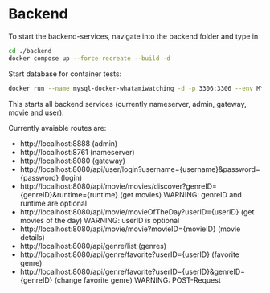 # Backend

To start the backend-services, navigate into the backend folder and type in

```bash
cd ./backend
docker compose up --force-recreate --build -d
```

Start database for container tests:

```bash
docker run --name mysql-docker-whatamiwatching -d -p 3306:3306 --env MYSQL_ROOT_USERNAME=root --env MYSQL_ROOT_PASSWORD=secret --env MYSQL_DATABASE=whatamiwatching -v C:\\Users\nikla\Documents\GitProjects\SE4\whatamiwatching\backend\database\create.sql:/docker-entrypoint-initdb.d/1.sql mysql:8.0
```

This starts all backend services (currently nameserver, admin, gateway, movie and user).

Currently avaiable routes are:

- http://localhost:8888 (admin)
- http://localhost:8761 (nameserver)
- http://localhost:8080 (gateway)
- http://localhost:8080/api/user/login?username={username}&password={password} (login)
- http://localhost:8080/api/movie/movies/discover?genreID={genreID}&runtime={runtime} (get movies) WARNING: genreID and runtime are optional
- http://localhost:8080/api/movie/movieOfTheDay?userID={userID} (get movies of the day) WARNING: userID is optional
- http://localhost:8080/api/movie/movie?movieID={movieID} (movie details)
- http://localhost:8080/api/genre/list (genres)
- http://localhost:8080/api/genre/favorite?userID={userID} (favorite genre)
- http://localhost:8080/api/genre/favorite?userID={userID}&genreID={genreID} (change favorite genre) WARNING: POST-Request
